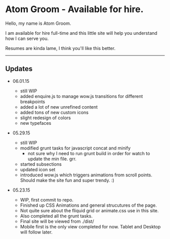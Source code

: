 # Atom Groom - Available for hire.

Hello, my name is Atom Groom.

I am available for hire full-time and this little site will help you understand how I can serve you.

Resumes are kinda lame, I think you'll like this better. 

* * * 

## Updates

* 06.01.15
	* still WIP
	* added enquire.js to manage wow.js transitions for different breakpoints
	* added a lot of new unrefined content
	* added tons of new custom icons
	* slight redesign of colors
	* new typefaces

* 05.29.15
	* still WIP
	* modified grunt tasks for javascript concat and minify
		* not sure why I need to run grunt build in order for watch to update the min file. grr. 	
	* started subsections
	* updated icon set
	* introduced wow.js which triggers animations from scroll points.  Should make the site fun and super trendy. :)
	


* 05.23.15
	* WIP, first commit to repo.  
	* Finished up CSS Animations and general strucutures of the page.
	* Not quite sure about the fliquid grid or animate.css use in this site. 
	* Also completed all the grunt tasks. 
	* Final site will be viewed from ./dist/
	* Mobile first is the only view completed for now. Tablet and Desktop will follow later.	